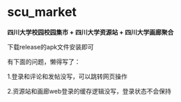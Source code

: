 # scu_market

**四川大学校园校园集市 + 四川大学资源站 + 四川大学画廊聚合**

下载release的apk文件安装即可

有下面的问题，懒得写了：

1.登录和评论和发帖没写，可以跳转网页操作

2.资源站和画廊web登录的缓存逻辑没写，登录状态不会保持
